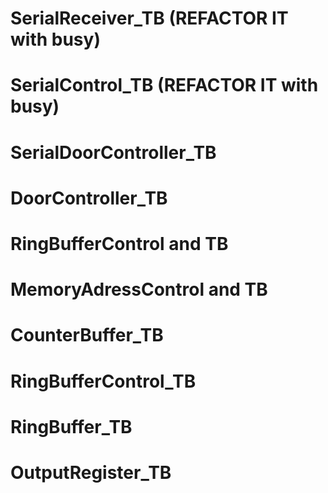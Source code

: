 # SerialReceiver_TB (REFACTOR IT with busy)

# SerialControl_TB (REFACTOR IT with busy)

# SerialDoorController_TB

# DoorController_TB

# RingBufferControl and TB

# MemoryAdressControl and TB

# CounterBuffer_TB

# RingBufferControl_TB

# RingBuffer_TB

# OutputRegister_TB


